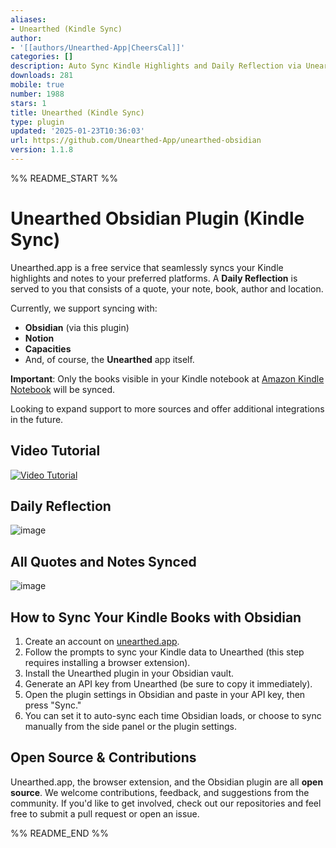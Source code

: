 ```yaml
---
aliases:
- Unearthed (Kindle Sync)
author:
- '[[authors/Unearthed-App|CheersCal]]'
categories: []
description: Auto Sync Kindle Highlights and Daily Reflection via Unearthed
downloads: 281
mobile: true
number: 1988
stars: 1
title: Unearthed (Kindle Sync)
type: plugin
updated: '2025-01-23T10:36:03'
url: https://github.com/Unearthed-App/unearthed-obsidian
version: 1.1.8
---
```


%% README_START %%

# Unearthed Obsidian Plugin (Kindle Sync)

Unearthed.app is a free service that seamlessly syncs your Kindle highlights and notes to your preferred platforms.
A **Daily Reflection** is served to you that consists of a quote, your note, book, author and location.

Currently, we support syncing with:
- **Obsidian** (via this plugin)
- **Notion**
- **Capacities**
- And, of course, the **Unearthed** app itself.

**Important**: Only the books visible in your Kindle notebook at [Amazon Kindle Notebook](https://read.amazon.com/notebook) will be synced.

Looking to expand support to more sources and offer additional integrations in the future.

## Video Tutorial
[![Video Tutorial](https://img.youtube.com/vi/W321i9cjQms/maxresdefault.jpg)](https://www.youtube.com/watch?v=W321i9cjQms)

## Daily Reflection
![image](https://github.com/user-attachments/assets/e0bb8af3-1d8c-4037-a38a-89a339b371f4)

## All Quotes and Notes Synced
![image](https://github.com/user-attachments/assets/50bd5fc9-c13e-4c8c-86db-ddba0a88a4cd)


## How to Sync Your Kindle Books with Obsidian

1. Create an account on [unearthed.app](https://unearthed.app).
2. Follow the prompts to sync your Kindle data to Unearthed (this step requires installing a browser extension).
3. Install the Unearthed plugin in your Obsidian vault.
4. Generate an API key from Unearthed (be sure to copy it immediately).
5. Open the plugin settings in Obsidian and paste in your API key, then press "Sync."
6. You can set it to auto-sync each time Obsidian loads, or choose to sync manually from the side panel or the plugin settings.

## Open Source & Contributions

Unearthed.app, the browser extension, and the Obsidian plugin are all **open source**. We welcome contributions, feedback, and suggestions from the community. If you'd like to get involved, check out our repositories and feel free to submit a pull request or open an issue.


%% README_END %%